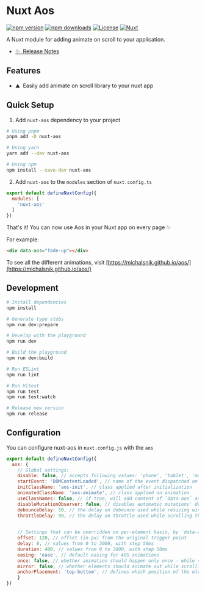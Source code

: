 # Nuxt Aos

[![npm version][npm-version-src]][npm-version-href]
[![npm downloads][npm-downloads-src]][npm-downloads-href]
[![License][license-src]][license-href]
[![Nuxt][nuxt-src]][nuxt-href]

A Nuxt module for adding animate on scroll to your application.

- [✨ &nbsp;Release Notes](/CHANGELOG.md)
<!-- - [🏀 Online playground](https://stackblitz.com/github/your-org/nuxt-aos?file=playground%2Fapp.vue) -->
<!-- - [📖 &nbsp;Documentation](https://example.com) -->

## Features

<!-- Highlight some of the features your module provide here -->
- ⛰ &nbsp;Easily add animate on scroll library to your nuxt app

## Quick Setup

1. Add `nuxt-aos` dependency to your project

```bash
# Using pnpm
pnpm add -D nuxt-aos

# Using yarn
yarn add --dev nuxt-aos

# Using npm
npm install --save-dev nuxt-aos
```

2. Add `nuxt-aos` to the `modules` section of `nuxt.config.ts`

```js
export default defineNuxtConfig({
  modules: [
    'nuxt-aos'
  ]
})
```

That's it! You can now use Aos in your Nuxt app on every page ✨

For example:

```html
<div data-aos="fade-up"></div>
```

To see all the different animations, visit [https://michalsnik.github.io/aos/](https://michalsnik.github.io/aos/)

## Development

```bash
# Install dependencies
npm install

# Generate type stubs
npm run dev:prepare

# Develop with the playground
npm run dev

# Build the playground
npm run dev:build

# Run ESLint
npm run lint

# Run Vitest
npm run test
npm run test:watch

# Release new version
npm run release
```

## Configuration

You can configure nuxt-aos in `nuxt.config.js` with the `aos`

```js
export default defineNuxtConfig({
  aos: {
    // Global settings:
    disable: false, // accepts following values: 'phone', 'tablet', 'mobile', boolean, expression or function
    startEvent: 'DOMContentLoaded', // name of the event dispatched on the document, that AOS should initialize on
    initClassName: 'aos-init', // class applied after initialization
    animatedClassName: 'aos-animate', // class applied on animation
    useClassNames: false, // if true, will add content of `data-aos` as classes on scroll
    disableMutationObserver: false, // disables automatic mutations' detections (advanced)
    debounceDelay: 50, // the delay on debounce used while resizing window (advanced)
    throttleDelay: 99, // the delay on throttle used while scrolling the page (advanced)
    

    // Settings that can be overridden on per-element basis, by `data-aos-*` attributes:
    offset: 120, // offset (in px) from the original trigger point
    delay: 0, // values from 0 to 3000, with step 50ms
    duration: 400, // values from 0 to 3000, with step 50ms
    easing: 'ease', // default easing for AOS animations
    once: false, // whether animation should happen only once - while scrolling down
    mirror: false, // whether elements should animate out while scrolling past them
    anchorPlacement: 'top-bottom', // defines which position of the element regarding to window should trigger the animation
    }
})
```


<!-- Badges -->
[npm-version-src]: https://img.shields.io/npm/v/nuxt-aos/latest.svg?style=flat&colorA=18181B&colorB=28CF8D
[npm-version-href]: https://npmjs.com/package/nuxt-aos

[npm-downloads-src]: https://img.shields.io/npm/dm/nuxt-aos.svg?style=flat&colorA=18181B&colorB=28CF8D
[npm-downloads-href]: https://npmjs.com/package/nuxt-aos

[license-src]: https://img.shields.io/npm/l/nuxt-aos.svg?style=flat&colorA=18181B&colorB=28CF8D
[license-href]: https://npmjs.com/package/nuxt-aos

[nuxt-src]: https://img.shields.io/badge/Nuxt-18181B?logo=nuxt.js
[nuxt-href]: https://nuxt.com
